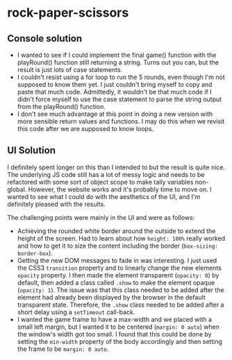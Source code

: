 # rock-paper-scissors

## Console solution

* I wanted to see if I could implement the final game() function with the playRound() function still
  returning a string. Turns out you can, but the result is just lots of case statements.
* I couldn't resist using a for loop to run the 5 rounds, even though I'm not supposed to know them yet. I just couldn't bring myself to copy and
  paste that much code. Admittedly, it wouldn't be that much code if I didn't force myself to use
  the case statement to parse the string output from the playRound() function.
* I don't see much advantage at this point in doing a new version with more sensible return values
  and functions. I may do this when we revisit this code after we are supposed to know loops.

## UI Solution

I definitely spent longer on this than I intended to but the result is quite nice. The underlying JS code still has a
lot of messy logic and needs to be refactored with some sort of object scope to make tally variables non-global.
However, the website works and it's probably time to move on. I wanted to see what I could do with the aesthetics of the
UI, and I'm definitely pleased with the results.  

The challenging points were mainly in the UI and were as follows:

* Achieving the rounded white border around the outside to extend the height of the screen. Had to learn about how
  `height: 100%` really worked and how to get it to size the content including the border (`box-sizing: border-box`).
* Getting the new DOM messages to fade in was interesting. I just used the CSS3 `transition` property and to linearly
  change the new elements `opacity` property. I then made the element transparent (`opacity: 0`) by default, then added
  a class called `.show` to make the element opaque (`opacity: 1`). The issue was that this class needed to be added
  after the element had already been displayed by the browser in the default transparent state. Therefore, the `.show`
  class needed to be added after a short delay using a `setTimeout` call-back.
* I wanted the game frame to have a max-width and we placed with a small left margin, but I wanted it to be centered
  (`margin: 0 auto`) when the window's width got too small. I found that this could be done by setting the `min-width`
  property of the body accordingly and then setting the frame to be `margin: 0 auto`.
